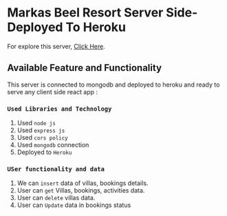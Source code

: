 # Markas Beel Resort Server Side- Deployed To Heroku

For explore this server, [Click Here](https://pacific-ocean-19299.herokuapp.com/).

## Available Feature and Functionality

This server is connected to mongodb and deployed to heroku and ready to serve any client side react app :

### `Used Libraries and Technology`

1. Used `node js`
2. Used `express js`
3. Used `cors policy` 
4. Used `mongodb` connection
5. Deployed to `Heroku`
### `USer functionality and data`
1. We can `insert` data of villas, bookings details.
2. User can `get` Villas, bookings, activities data.
3. User can `delete` villas data.
4. User can `Update` data in bookings status

